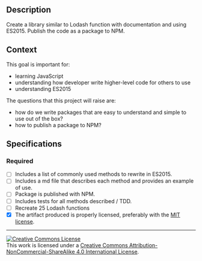 ## Description

Create a library similar to Lodash function with documentation and using ES2015. Publish the code as a package to NPM.

## Context

This goal is important for:

- learning JavaScript 
- understanding how developer write higher-level code for others to use
- understanding ES2015

The questions that this project will raise are:

- how do we write packages that are easy to understand and simple to use out of the box?
- how to publish a package to NPM?

## Specifications

### Required

- [ ] Includes a list of commonly used methods to rewrite in ES2015.
- [ ] Includes a md file that describes each method and provides an example of use. 
- [ ] Package is published with NPM.
- [ ] Includes tests for all methods described / TDD.
- [ ] Recreate 25 Lodash functions
- [x] The artifact produced is properly licensed, preferably with the [MIT license][mit-license].

---

<!-- LICENSE -->

<a rel="license" href="http://creativecommons.org/licenses/by-nc-sa/4.0/"><img alt="Creative Commons License" style="border-width:0" src="https://i.creativecommons.org/l/by-nc-sa/4.0/80x15.png" /></a>
<br />This work is licensed under a <a rel="license" href="http://creativecommons.org/licenses/by-nc-sa/4.0/">Creative Commons Attribution-NonCommercial-ShareAlike 4.0 International License</a>.

[mit-license]: https://opensource.org/licenses/MIT
